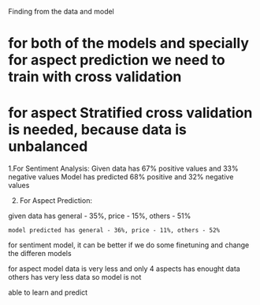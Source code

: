 Finding from the data and model

# for both of the models and specially for aspect prediction we need  to train with cross validation
 # for aspect Stratified cross validation is needed, because data is unbalanced 
 
1.For Sentiment Analysis:
	Given data has 67% positive values and 33% negative values
	Model has predicted 68% positive and 32% negative values
	
2. For Aspect Prediction:

  given data has general - 35%, price - 15%, others - 51%
	
	model predicted has general - 36%, price - 11%, others - 52%
	
for sentiment model, it can be better if we do some finetuning and change the differen models

for aspect model data is very less and only 4 aspects has enought data others has very less data so model is not

able to learn and predict


	
